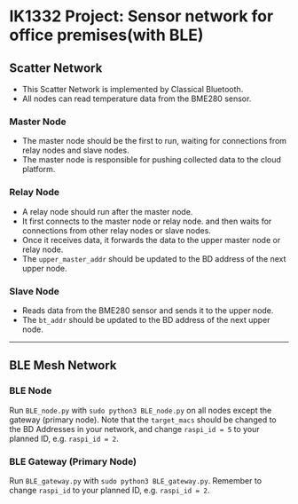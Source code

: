 
# IK1332 Project: Sensor network for office premises(with BLE)

## Scatter Network

- This Scatter Network is implemented by Classical Bluetooth. 
- All nodes can read temperature data from the BME280 sensor.

### Master Node
- The master node should be the first to run, waiting for connections from relay nodes and slave nodes.
- The master node is responsible for pushing collected data to the cloud platform.

### Relay Node
- A relay node should run after the master node. 
- It first connects to the master node or relay node. and then waits for connections from other relay nodes or slave nodes.
- Once it receives data, it forwards the data to the upper master node or relay node.
- The `upper_master_addr` should be updated to the BD address of the next upper node.

### Slave Node
- Reads data from the BME280 sensor and sends it to the upper node.
- The `bt_addr` should be updated to the BD address of the next upper node.

---

##  BLE Mesh Network

### BLE Node
Run `BLE_node.py` with `sudo python3 BLE_node.py` on all nodes except the gateway (primary node). Note that the `target_macs` should be changed to the BD Addresses in your network, and change `raspi_id = 5` to your planned ID, e.g. `raspi_id = 2`.

### BLE Gateway (Primary Node)
Run `BLE_gateway.py` with `sudo python3 BLE_gateway.py`. Remember to change `raspi_id` to your planned ID, e.g. `raspi_id = 2`.
